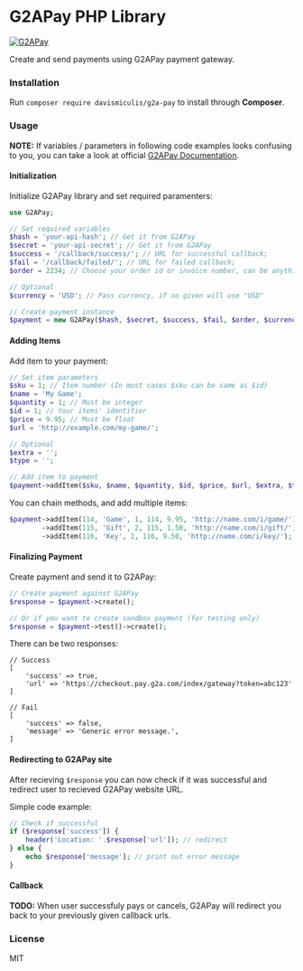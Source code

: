 # G2APay PHP Library

[![G2APay](https://www.g2a.co/build/img/logos/g2a-pay-f8d2f055c7.png)](https://pay.g2a.com)

Create and send payments using G2APay payment gateway.

### Installation

Run `composer require davismiculis/g2a-pay` to install through **Composer**.

### Usage

**NOTE:** If variables / parameters in following code examples looks confusing to you, you can take a look at official [G2APay Documentation](https://pay.g2a.com/documentation#method-2-variables).

#### Initialization

Initialize G2APay library and set required paramenters:

```php
use G2APay;

// Set required variables
$hash = 'your-api-hash'; // Get it from G2APay
$secret = 'your-api-secret'; // Get it from G2APay
$success = '/callback/success/'; // URL for successful callback;
$fail = '/callback/failed/'; // URL for failed callback;
$order = 2234; // Choose your order id or invoice number, can be anything

// Optional
$currency = 'USD'; // Pass currency, if no given will use "USD"

// Create payment instance
$payment = new G2APay($hash, $secret, $success, $fail, $order, $currency);
```

#### Adding Items

Add item to your payment:

```php
// Set item parameters
$sku = 1; // Item number (In most cases $sku can be same as $id)
$name = 'My Game';
$quantity = 1; // Must be integer
$id = 1; // Your items' identifier
$price = 9.95; // Must be float
$url = 'http://example.com/my-game/';

// Optional
$extra = '';
$type = '';

// Add item to payment
$payment->addItem($sku, $name, $quantity, $id, $price, $url, $extra, $type);

```

You can chain methods, and add multiple items:

```php
$payment->addItem(114, 'Game', 1, 114, 9.95, 'http://name.com/i/game/');
        ->addItem(115, 'Gift', 2, 115, 1.50, 'http://name.com/i/gift/');
        ->addItem(116, 'Key', 1, 116, 9.50, 'http://name.com/i/key/');
```

#### Finalizing Payment

Create payment and send it to G2APay:

```php
// Create payment against G2APay
$response = $payment->create();

// Or if you want to create sandbox payment (for testing only)
$response = $payment->test()->create();
```

There can be two responses:
```
// Success
[
    'success' => true,
    'url' => 'https://checkout.pay.g2a.com/index/gateway?token=abc123'
]

// Fail
[
    'success' => false,
    'message' => 'Generic error message.',
]
```

#### Redirecting to G2APay site

After recieving `$response` you can now check if it was successful and redirect user to recieved G2APay website URL.

Simple code example:
```php
// Check if successful
if ($response['success']) {
    header('Location: '.$response['url']); // redirect
} else {
    echo $response['message']; // print out error message
}
```

#### Callback

**TODO:** When user successfuly pays or cancels, G2APay will redirect you back to your previously given callback urls.

### License

MIT